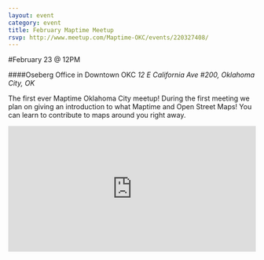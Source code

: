 ```yaml
---
layout: event
category: event
title: February Maptime Meetup
rsvp: http://www.meetup.com/Maptime-OKC/events/220327408/
---
```


#February 23 @ 12PM

####Oseberg Office in Downtown OKC
*12 E California Ave #200, Oklahoma City, OK*

The first ever Maptime Oklahoma City meetup! During the first meeting we plan on giving an introduction to what Maptime and Open Street Maps! You can learn to contribute to maps around you right away.





<iframe width='100%' height='256px' frameBorder='0' src='https://a.tiles.mapbox.com/v4/jvrousseau.l4okdegc/attribution,zoompan.html?access_token=pk.eyJ1IjoianZyb3Vzc2VhdSIsImEiOiJYYUNlcVRZIn0.lp0867Jn5ynlj72kMwICSA#16/35.4649/-97.5114'></iframe>
